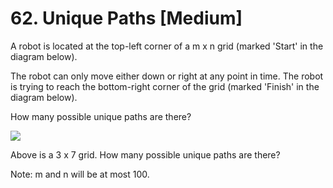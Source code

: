 # 62. Unique Paths [Medium]

A robot is located at the top-left corner of a m x n grid (marked 'Start' in the diagram below).

The robot can only move either down or right at any point in time. The robot is trying to reach the bottom-right corner of the grid (marked 'Finish' in the diagram below).

How many possible unique paths are there?

<img src="https://leetcode.com/static/images/problemset/robot_maze.png">

Above is a 3 x 7 grid. How many possible unique paths are there?

Note: m and n will be at most 100.